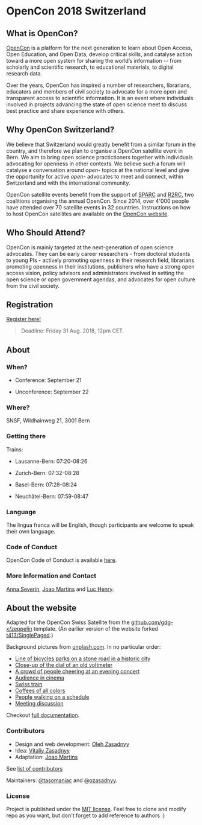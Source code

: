 # OpenCon 2018 Switzerland

## What is OpenCon?

[OpenCon](http://www.opencon2017.org "OpenCon Homepage") is a platform for the next generation to learn about Open Access, Open Education, and Open Data, develop critical skills, and catalyse action toward a more open system for sharing the world’s information -- from scholarly and scientific research, to educational materials, to digital research data.

Over the years, OpenCon has inspired a number of researchers, librarians, educators and members of civil society to advocate for a more open and transparent access to scientific information. It is an event where individuals involved in projects advancing the state of open science meet to discuss best practice and share experience with others.

## Why OpenCon Switzerland?

We believe that Switzerland would greatly benefit from a similar forum in the country, and therefore we plan to organise a OpenCon satellite event in Bern. We aim to bring open science practictioners together with individuals advocating for openness in other contexts. We believe such a forum will catalyse a conversation around *open-* topics at the national level and give the opportunity for active *open-* advocates to meet and connect, within Switzerland and with the international community.

OpenCon satellite events benefit from the support of [SPARC](https://sparcopen.org "The Scholarly Publishing and Academic Resources Coalition") and [R2RC](http://www.righttoresearch.org "The Right to Research Coalition"), two coalitions organising the annual OpenCon.  Since 2014, over 4'000 people have attended over 70 satellite events in 32 countries.  Instructions on how to host OpenCon satellites are available on the [OpenCon website](http://www.opencon2017.org/satellite "Host an OpenCon Satellite Event").

## Who Should Attend?

OpenCon is mainly targeted at the next-generation of open science advocates.  They can be early career researchers - from doctoral students to young PIs - actively promoting openness in their research field, librarians promoting openness in their institutions, publishers who have a strong open access vision, policy advisors and administrators involved in setting the open science or open government agendas, and advocates for open culture from the civil society.

## Registration

[Register here!](https://docs.google.com/forms/d/e/1FAIpQLSd9rF49VUt1PqU85RHu5euW0PMhoQtXyh4ToQDJfTwcstc-dQ/viewform?usp=sf_link)

> Deadline: Friday 31 Aug. 2018, 12pm CET.

## About

### When?

  - Conference: September 21

  - Unconference: September 22

### Where?

SNSF, Wildhainweg 21, 3001 Bern

### Getting there

Trains:

  - Lausanne-Bern: 07:20-08:26

  - Zurich-Bern: 07:32-08:28

  - Basel-Bern: 07:28-08:24

  - Neuchâtel-Bern: 07:59-08:47


### Language

The lingua franca will be English, though participants are welcome to speak their own language.

### Code of Conduct

OpenCon Code of Conduct is available [here](https://www.opencon2018.org/code_of_conduct).

### More Information and Contact

[Anna Severin](mailto:anna.severin@snf.ch), [Joao Martins](mailto:joao.martins@snf.ch) and [Luc Henry](mailto:luc.henry@epfl.ch).

## About the website

Adapted for the OpenCon Swiss Satellite from the [github.com/gdg-x/zeppelin](https://github.com/gdg-x/zeppelin) template. (An earlier version of the website forked [t413/SinglePaged](https://github.com/t413/SinglePaged).)

Background pictures from [unplash.com](https://unsplash.com/). In no particular order:

 - [Line of bicycles parks on a stone road in a historic city](https://unsplash.com/photos/scwHqz_hFlo)
 - [Close-up of the dial of an old voltmeter](https://unsplash.com/photos/xVptEZzgVfo)
 - [A crowd of people cheering at an evening concert](https://unsplash.com/photos/pPquxoraq_M)
 - [Audience in cinema](https://unsplash.com/photos/AtPWnYNDJnM)
 - [Swiss train](https://unsplash.com/photos/isKo2tLJHfA)
 - [Coffees of all colors](https://unsplash.com/photos/pMW4jzELQCw)
 - [People walking on a schedule](https://unsplash.com/photos/vVIwtmqsIuk)
 - [Meeting discussion](https://unsplash.com/photos/5QgIuuBxKwM)

Checkout [full documentation](https://github.com/gdg-x/zeppelin/wiki).

### Contributors

* Design and web development: [Oleh Zasadnyy](https://github.com/ozasadnyy)
* Idea: [Vitaliy Zasadnyy](https://github.com/zasadnyy)
* Adaptation: [Joao Martins](https://github.com/zambujo)

See [list of contributors](https://github.com/gdg-x/zepplin/graphs/contributors)

Maintainers: [@tasomaniac](https://github.com/tasomaniac) and [@ozasadnyy](https://github.com/ozasadnyy).

### License
Project is published under the [MIT license](https://github.com/gdg-x/zeppelin/blob/master/LICENSE.txt). Feel free to clone and modify repo as you want, but don't forget to add reference to authors :)

